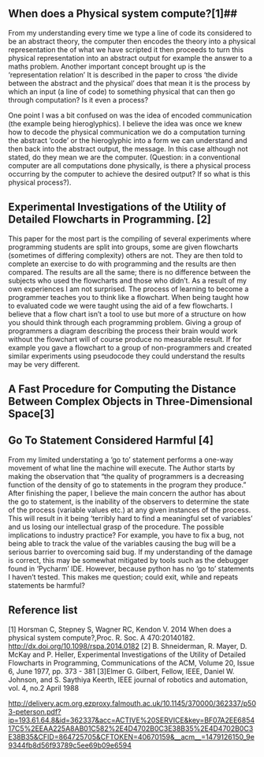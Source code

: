 ## When does a Physical system compute?[1]##
  
From my understanding every time we type a line of code its considered to be an abstract theory, the computer then encodes the theory into a physical representation the of what we have scripted it then proceeds to turn this physical representation into an abstract output for example the answer to a maths problem. Another important concept brought up is the ‘representation relation’ It is described in the paper to cross ‘the divide between the abstract and the physical’ does that mean it is the process by which an input (a line of code) to something physical that can then go through computation? Is it even a process?

One point I was a bit confused on was the idea of encoded communication (the example being hieroglyphics). I believe the idea was once we knew how to decode the physical communication we do a computation turning the abstract ‘code’ or the hieroglyphic into a form we can understand and then back into the abstract output, the message. In this case although not stated, do they mean we are the computer. 
 (Question: in a conventional computer are all computations done physically, is there a physical process occurring by the computer to achieve the desired output? If so what is this physical process?).

## Experimental Investigations of the Utility of Detailed Flowcharts in Programming. [2] ##

This paper for the most part is the compiling of several experiments where programming students are split into groups, some are given flowcharts (sometimes of differing complexity) others are not. They are then told to complete an exercise to do with programming and the results are then compared. The results are all the same; there is no difference between the subjects who used the flowcharts and those who didn’t.  As a result of my own experiences I am not surprised. The process of learning to become a programmer teaches you to think like a flowchart. When being taught how to evaluated code we were taught using the aid of a few flowcharts. I believe that a flow chart isn’t a tool to use but more of a structure on how you should think through each programming problem. Giving a group of programmers a diagram describing the process their brain would work without the flowchart will of course produce no measurable result. If for example you gave a flowchart to a group of non-programmers and created similar experiments using pseudocode they could understand the results may be very different.


## A Fast Procedure for Computing the Distance Between Complex Objects in Three-Dimensional Space[3] ##


## Go To Statement Considered Harmful [4] #
From my limited understating a ‘go to’ statement performs a one-way movement of what line the machine will execute. The Author starts by making the observation that “the quality of programmers is a decreasing function of the density of go to statements in the program they produce.” After finishing the paper, I believe the main concern the author has about the go to statement, is the inability of the observers to determine the state of the process (variable values etc.) at any given instances of the process. This will result in it being ‘terribly hard to find a meaningful set of variables’ and us losing our intellectual grasp of the procedure. The possible implications to industry practice? For example, you have to fix a bug, not being able to track the value of the variables causing the bug will be a serious barrier to overcoming said bug. If my understanding of the damage is correct, this may be somewhat mitigated by tools such as the debugger found in ‘Pycharm’ IDE. However, because python has no ‘go to’ statements I haven’t tested. This makes me question; could exit, while and repeats statements be  harmful?

## Reference list ##
[1] Horsman C, Stepney S, Wagner RC, Kendon V. 2014 When does a physical system compute?,Proc. R. Soc. A 470:20140182. http://dx.doi.org/10.1098/rspa.2014.0182
[2] B. Shneiderman, R. Mayer, D. McKay and P. Heller, Experimental Investigations of the Utility of Detailed Flowcharts in Programming, Communications of the ACM, Volume 20, Issue 6, June 1977, pp. 373 - 381
[3]Elmer G. Gilbert, Fellow, IEEE, Daniel W. Johnson, and S. Saythiya Keerth, IEEE journal of robotics and automation, vol. 4, no.2 April 1988


http://delivery.acm.org.ezproxy.falmouth.ac.uk/10.1145/370000/362337/p503-peterson.pdf?ip=193.61.64.8&id=362337&acc=ACTIVE%20SERVICE&key=BF07A2EE685417C5%2EEAA225A8AB01C582%2E4D4702B0C3E38B35%2E4D4702B0C3E38B35&CFID=864725705&CFTOKEN=40670159&__acm__=1479126150_9e9344fb8d56f93789c5ee69b09e6594
